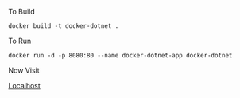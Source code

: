 To Build

`docker build -t docker-dotnet .`

To Run

`docker run -d -p 8080:80 --name docker-dotnet-app docker-dotnet`

Now Visit

<a href="http://localhost:8080/weatherforecast"> Localhost </a>
